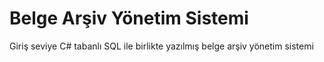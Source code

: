 # Belge Arşiv Yönetim Sistemi
 Giriş seviye C# tabanlı SQL ile birlikte yazılmış belge arşiv yönetim sistemi




